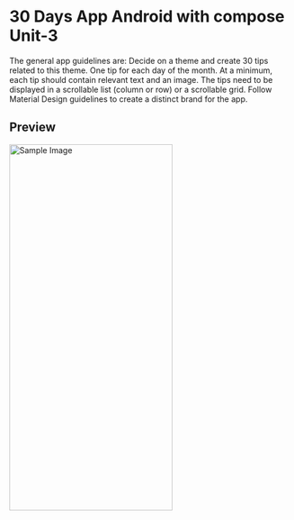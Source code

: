 # 30 Days App Android with compose Unit-3
The general app guidelines are:
Decide on a theme and create 30 tips related to this theme. One tip for each day of the month.
At a minimum, each tip should contain relevant text and an image.
The tips need to be displayed in a scrollable list (column or row) or a scrollable grid.
Follow Material Design guidelines to create a distinct brand for the app.

## Preview
<img src="https://github.com/DemisChan/ThirtyDaysMindfullnessApp/assets/30480177/7be50113-9e9a-4774-8b5c-6e136b116cfa" alt="Sample Image" width="290" height="650">
